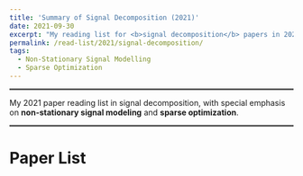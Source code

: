 ```yaml
---
title: 'Summary of Signal Decomposition (2021)'
date: 2021-09-30
excerpt: "My reading list for <b>signal decomposition</b> papers in 2021."
permalink: /read-list/2021/signal-decomposition/
tags:
  - Non-Stationary Signal Modelling
  - Sparse Optimization
---
```


<hr style="height:0px;border:none;border-top:3px solid #555555;" />

My 2021 paper reading list in signal decomposition, with special emphasis on **non-stationary signal modeling** and **sparse optimization**. 

<hr style="height:0px;border:none;border-top:3px solid #555555;" />

Paper List
======

